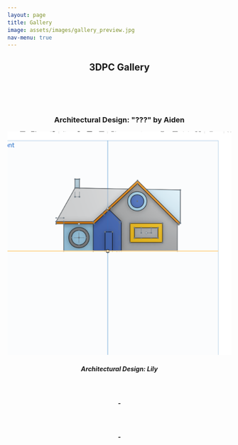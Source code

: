 ```yaml
---
layout: page
title: Gallery
image: assets/images/gallery_preview.jpg
nav-menu: true
---
```


<div id="main" class="alt">

<section id="one">
	<div class="inner">
		<header class="major">
			<h1>3DPC Gallery</h1>
		</header>

<span class="image fit"><img src="assets/gallery/0Aiden.jpg" alt="" /></span>
<center><h3>Architectural Design: "???" by Aiden</h3></center>

<div class="box alt">
	<div class="row 50% uniform">
		<div class="4u"><span class="image fit"><img src="assets/gallery/1architecture_lily.png" alt="" /></span>
		<center><h5>Architectural Design: Lily</h5></center>
		</div>
		<div class="4u"><span class="image fit"><img src="-" alt="" /></span>
		<center><h5>-</h5></center>
		</div>
		<div class="4u$"><span class="image fit"><img src="-" alt="" /></span>
		<center><h5>-</h5></center>
		</div>
		<!-- Break -->
		<div class="4u"><span class="image fit"><img src="-" alt="" /></span></div>
		<div class="4u"><span class="image fit"><img src="-" alt="" /></span></div>
		<div class="4u$"><span class="image fit"><img src="-" alt="" /></span></div>
		<!-- Break -->
		<div class="4u"><span class="image fit"><img src="-" alt="" /></span></div>
		<div class="4u"><span class="image fit"><img src="-" alt="" /></span></div>
		<div class="4u$"><span class="image fit"><img src="-" alt="" /></span></div>
	</div>
</div>